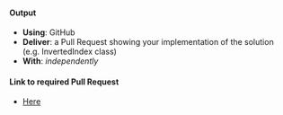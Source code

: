 #### Output
- **Using**: GitHub
- **Deliver**: a Pull Request showing your implementation of the solution (e.g. InvertedIndex class)
- **With**: *independently*

#### Link to required Pull Request
- [Here](https://github.com/andela-aawa/inverted-index/pull/17)